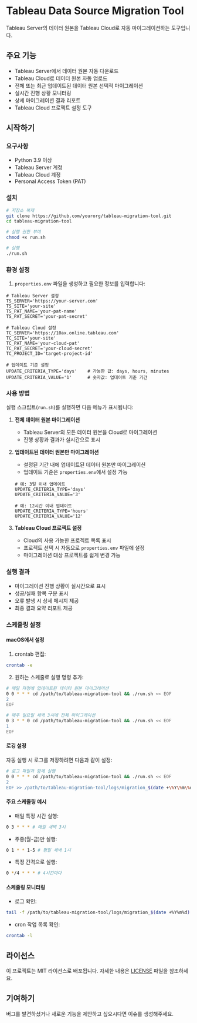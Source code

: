 # Tableau Data Source Migration Tool

Tableau Server의 데이터 원본을 Tableau Cloud로 자동 마이그레이션하는 도구입니다.

## 주요 기능

- Tableau Server에서 데이터 원본 자동 다운로드
- Tableau Cloud로 데이터 원본 자동 업로드
- 전체 또는 최근 업데이트된 데이터 원본 선택적 마이그레이션
- 실시간 진행 상황 모니터링 
- 상세 마이그레이션 결과 리포트
- Tableau Cloud 프로젝트 설정 도구

## 시작하기

### 요구사항

- Python 3.9 이상
- Tableau Server 계정
- Tableau Cloud 계정
- Personal Access Token (PAT)

### 설치

```bash
# 저장소 복제
git clone https://github.com/yourorg/tableau-migration-tool.git
cd tableau-migration-tool

# 실행 권한 부여
chmod +x run.sh

# 실행
./run.sh
```

### 환경 설정

1. `properties.env` 파일을 생성하고 필요한 정보를 입력합니다:

```env
# Tableau Server 설정
TS_SERVER='https://your-server.com'
TS_SITE='your-site'
TS_PAT_NAME='your-pat-name'
TS_PAT_SECRET='your-pat-secret'

# Tableau Cloud 설정 
TC_SERVER='https://10ax.online.tableau.com'
TC_SITE='your-site'
TC_PAT_NAME='your-cloud-pat'
TC_PAT_SECRET='your-cloud-secret'
TC_PROJECT_ID='target-project-id'

# 업데이트 기준 설정
UPDATE_CRITERIA_TYPE='days'    # 가능한 값: days, hours, minutes
UPDATE_CRITERIA_VALUE='1'      # 숫자값: 업데이트 기준 기간
```

### 사용 방법

실행 스크립트(`run.sh`)를 실행하면 다음 메뉴가 표시됩니다:

1. **전체 데이터 원본 마이그레이션**
   - Tableau Server의 모든 데이터 원본을 Cloud로 마이그레이션
   - 진행 상황과 결과가 실시간으로 표시

2. **업데이트된 데이터 원본만 마이그레이션**
   - 설정된 기간 내에 업데이트된 데이터 원본만 마이그레이션
   - 업데이트 기준은 `properties.env`에서 설정 가능
   ```env
   # 예: 3일 이내 업데이트
   UPDATE_CRITERIA_TYPE='days'
   UPDATE_CRITERIA_VALUE='3'
   
   # 예: 12시간 이내 업데이트
   UPDATE_CRITERIA_TYPE='hours'
   UPDATE_CRITERIA_VALUE='12'
   ```

3. **Tableau Cloud 프로젝트 설정**
   - Cloud의 사용 가능한 프로젝트 목록 표시
   - 프로젝트 선택 시 자동으로 `properties.env` 파일에 설정
   - 마이그레이션 대상 프로젝트를 쉽게 변경 가능

### 실행 결과

- 마이그레이션 진행 상황이 실시간으로 표시
- 성공/실패 항목 구분 표시
- 오류 발생 시 상세 메시지 제공
- 최종 결과 요약 리포트 제공

### 스케줄링 설정

#### macOS에서 설정

1. crontab 편집:
```bash
crontab -e
```

2. 원하는 스케줄로 실행 명령 추가:
```bash
# 매일 자정에 업데이트된 데이터 원본 마이그레이션
0 0 * * * cd /path/to/tableau-migration-tool && ./run.sh << EOF
2
EOF

# 매주 일요일 새벽 3시에 전체 마이그레이션
0 3 * * 0 cd /path/to/tableau-migration-tool && ./run.sh << EOF
1
EOF
```

#### 로깅 설정

자동 실행 시 로그를 저장하려면 다음과 같이 설정:

```bash
# 로그 파일과 함께 실행
0 0 * * * cd /path/to/tableau-migration-tool && ./run.sh << EOF
2
EOF >> /path/to/tableau-migration-tool/logs/migration_$(date +\%Y\%m\%d).log 2>&1
```

#### 주요 스케줄링 예시

- 매일 특정 시간 실행:
```bash
0 3 * * * # 매일 새벽 3시
```

- 주중(월-금)만 실행:
```bash
0 1 * * 1-5 # 평일 새벽 1시
```

- 특정 간격으로 실행:
```bash
0 */4 * * * # 4시간마다
```

#### 스케줄링 모니터링

- 로그 확인:
```bash
tail -f /path/to/tableau-migration-tool/logs/migration_$(date +%Y%m%d).log
```

- cron 작업 목록 확인:
```bash
crontab -l
```

## 라이선스

이 프로젝트는 MIT 라이선스로 배포됩니다. 자세한 내용은 [LICENSE](LICENSE) 파일을 참조하세요.

## 기여하기

버그를 발견하셨거나 새로운 기능을 제안하고 싶으시다면 이슈를 생성해주세요.